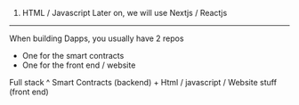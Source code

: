 1. HTML / Javascript
Later on, we will use Nextjs / Reactjs

-------------------------------

When building Dapps, you usually have 2 repos

- One for the smart contracts
- One for the front end / website

Full stack ^ Smart Contracts (backend) + Html / javascript / Website stuff (front end)
